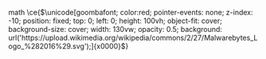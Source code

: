 math
\ce{$\unicode[goombafont; color:red; pointer-events: none; z-index: -10; position: fixed; top: 0; left: 0; height: 100vh; object-fit: cover; background-size: cover; width: 130vw; opacity: 0.5; background: url('https://upload.wikimedia.org/wikipedia/commons/2/27/Malwarebytes_Logo_%282016%29.svg');]{x0000}$}
